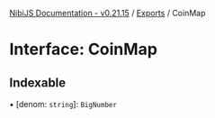 [NibiJS Documentation - v0.21.15](../intro.md) / [Exports](../modules.md) / CoinMap

# Interface: CoinMap

## Indexable

▪ [denom: `string`]: `BigNumber`
